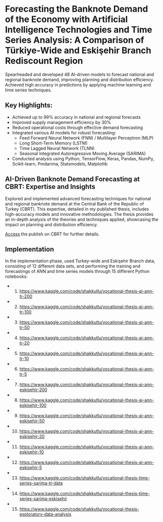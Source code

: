 # Forecasting the Banknote Demand of the Economy with Artificial Intelligence Technologies and Time Series Analysis: A Comparison of Türkiye-Wide and Eskişehir Branch Rediscount Region

Spearheaded and developed 48 AI-driven models to forecast national and regional banknote demand, improving planning and distribution efficiency. Achieved high accuracy in predictions by applying machine learning and time series techniques.

## Key Highlights:

- Achieved up to 99% accuracy in national and regional forecasts 
- Improved supply management efficiency by 30%
- Reduced operational costs through effective demand forecasting
- Integrated various AI models for robust forecasting:
  * Feed Forward Neural Network (FNN) / Multilayer Perceptron (MLP)
  * Long Short-Term Memory (LSTM)
  * Time Lagged Neural Network (TLNN)
  * Seasonal Integrated Autoregressive Moving Average (SARIMA)
- Conducted analysis using Python, TensorFlow, Keras, Pandas, NumPy, Scikit-learn, Pmdarima, Statsmodels, Matplotlib


## AI-Driven Banknote Demand Forecasting at CBRT: Expertise and Insights
Explored and implemented advanced forecasting techniques for national and regional banknote demand at the Central Bank of the Republic of Turkey (CBRT). This expertise, detailed in my published thesis, includes high-accuracy models and innovative methodologies. The thesis provides an in-depth analysis of the theories and techniques applied, showcasing the impact on planning and distribution efficiency.

[Access](https://www.tcmb.gov.tr/wps/wcm/connect/b6bafef0-4d5f-4077-9497-e35e2b38c272/Uzmanl%C4%B1k+Tezi+-+%C4%B0shak+Kutlu.pdf?MOD=AJPERES&CACHEID=ROOTWORKSPACE-b6bafef0-4d5f-4077-9497-e35e2b38c272-oMkQrtC) the publish on CBRT for further details.

## Implementation

In the implementation phase, used Turkey-wide and Eskişehir Branch data, consisting of 12 different data sets, and performing the training and forecastings of ANN and time series models through 15 different Python notebooks:

- 1. https://www.kaggle.com/code/shakkutlu/vocational-thesis-ai-ann-tr-200

- 2. https://www.kaggle.com/code/shakkutlu/vocational-thesis-ai-ann-tr-100

- 3. https://www.kaggle.com/code/shakkutlu/vocational-thesis-ai-ann-tr-50

- 4. https://www.kaggle.com/code/shakkutlu/vocational-thesis-ai-ann-tr-20

- 5. https://www.kaggle.com/code/shakkutlu/vocational-thesis-ai-ann-tr-10

- 6. https://www.kaggle.com/code/shakkutlu/vocational-thesis-ai-ann-tr-5

- 7. https://www.kaggle.com/code/shakkutlu/vocational-thesis-ai-ann-eskisehir-200

- 8. https://www.kaggle.com/code/shakkutlu/vocational-thesis-ai-ann-eskisehir-100

- 9. https://www.kaggle.com/code/shakkutlu/vocational-thesis-ai-ann-eskisehir-50

- 10. https://www.kaggle.com/code/shakkutlu/vocational-thesis-ai-ann-eskisehir-20

- 11. https://www.kaggle.com/code/shakkutlu/vocational-thesis-ai-ann-eskisehir-10

- 12. https://www.kaggle.com/code/shakkutlu/vocational-thesis-ai-ann-eskisehir-5

- 13. https://www.kaggle.com/code/shakkutlu/vocational-thesis-time-series-sarima-tr-data

- 14. https://www.kaggle.com/code/shakkutlu/vocational-thesis-time-series-sarima-eskisehir

- 15. https://www.kaggle.com/code/shakkutlu/vocational-thesis-exploratory-data-analysis
